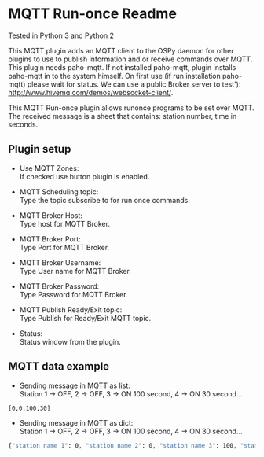 MQTT Run-once Readme
====

Tested in Python 3 and Python 2

This MQTT plugin adds an MQTT client to the OSPy daemon for other plugins to use to publish information and or receive commands over MQTT. This plugin needs paho-mqtt. If not installed paho-mqtt, plugin installs paho-mqtt in to the system himself. On first use (if run installation paho-mqtt) please wait for status. We can use a public Broker server to test'): http://www.hivemq.com/demos/websocket-client/.

This MQTT Run-once plugin allows runonce programs to be set over MQTT. The received message is a sheet that contains: station number, time in seconds. 

Plugin setup
-----------

* Use MQTT Zones:  
  If checked use button plugin is enabled.  

* MQTT Scheduling topic:  
  Type the topic subscribe to for run once commands.  

* MQTT Broker Host:  
  Type host for MQTT Broker.

* MQTT Broker Port:  
  Type Port for MQTT Broker.

* MQTT Broker Username:  
  Type User name for MQTT Broker.

* MQTT Broker Password:  
  Type Password for MQTT Broker.

* MQTT Publish Ready/Exit topic:  
  Type Publish for Ready/Exit MQTT topic.

* Status:  
Status window from the plugin.


MQTT data example
-----------

* Sending message in MQTT as list:  
  Station 1 -> OFF, 2 -> OFF, 3 -> ON 100 second, 4 -> ON 30 second...  
```bash
[0,0,100,30]    
``` 

* Sending message in MQTT as dict:  
  Station 1 -> OFF, 2 -> OFF, 3 -> ON 100 second, 4 -> ON 30 second...  
```bash
{"station name 1": 0, "station name 2": 0, "station name 3": 100, "station name 4": 30}  
```  
